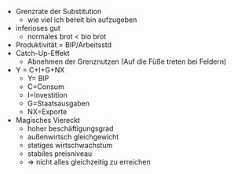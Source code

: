 - Grenzrate der Substitution
  - wie viel ich bereit bin aufzugeben
- inferioses gut
  - normales brot < bio brot
- Produktivität = BIP/Arbeitsstd
- Catch-Up-Effekt
  - Abnehmen der Grenznutzen (Auf die Füße treten bei Feldern)
- Y = C+I+G+NX
  - Y= BIP
  - C=Consum
  - I=Investition
  - G=Staatsausgaben
  - NX=Exporte
- Magisches Viereckt
  - hoher beschäftigungsgrad
  - außenwirtsch gleichgewicht
  - stetiges wirtschwachstum
  - stabiles preisniveau
  - &rArr; nicht alles gleichzeitig zu erreichen
